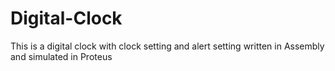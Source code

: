 # Digital-Clock
This is a digital clock with clock setting and alert setting
written in Assembly and simulated in Proteus
